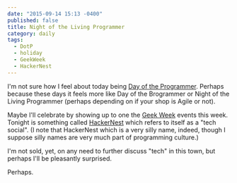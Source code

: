 ```yaml
---
date: "2015-09-14 15:13 -0400"
published: false
title: Night of the Living Programmer
category: daily
tags: 
  - DotP
  - holiday
  - GeekWeek
  - HackerNest
---
```


I'm not sure how I feel about today being [Day of the Programmer](https://en.wikipedia.org/wiki/Day_of_the_Programmer). Perhaps because these days it feels more like Day of the Brogrammer or Night of the Living Programmer (perhaps depending on if your shop is Agile or not).

Maybe I'll celebrate by showing up to one the [Geek Week](https://geekweekwr.ca/) events this week. Tonight is something called [HackerNest](http://waterloo.hackernest.com/events/hackernest-kitchener-waterloo-september-tech-social-3/) which refers to itself as a "tech social". (I note that HackerNest which is a very silly name, indeed, though I suppose silly names are very much part of programming culture.)

I'm not sold, yet, on any need to further discuss "tech" in this town, but perhaps I'll be pleasantly surprised.

Perhaps.